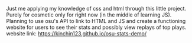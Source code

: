 Just me applying my knowledge of css and html through this little project. Purely for cosmetic only for right now (in the middle of learning JS).
Planning to use osu's API to link to HTML and JS and create a functioning website for users to see their stats and possibly view replays of top plays.
website link: https://kinchin123.github.io/osu-stats-demo/
